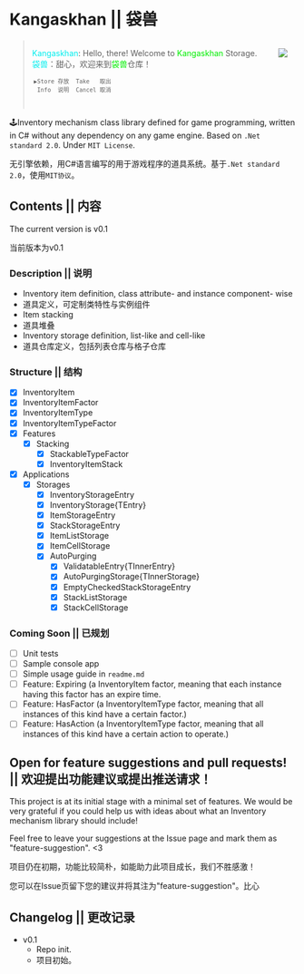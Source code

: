 # Kangaskhan || 袋兽 #

<blockquote style="min-width:240px;padding:14px">
    <img align="right" src="https://archives.bulbagarden.net/media/upload/d/d5/Spr_5b_115.png" />
    <span style="color:#00EEEE;">Kangaskhan</span>: Hello, there! Welcome to <span style="color:#00EE00;">Kangaskhan</span> Storage.
    <br/>
    <span style="color:#00EEEE;">袋兽</span>：甜心，欢迎来到<span style="color:#00EE00;">袋兽</span>仓库！
    <div style="indent:39px;">
        <pre style="width:14em;padding:3px;font-size:10px;">▶Store 存放&emsp;&emsp;Take   取出<br/>&emsp;Info  说明&emsp;&emsp;Cancel 取消</pre>
    </div>
</blockquote>

🕹Inventory mechanism class library defined for game programming, written in C# without any dependency on any game engine. Based on `.Net standard 2.0`. Under `MIT License`.

无引擎依赖，用C#语言编写的用于游戏程序的道具系统。基于`.Net standard 2.0`，使用`MIT协议`。

## Contents || 内容 ##

The current version is v0.1

当前版本为v0.1

### Description || 说明 ###

- Inventory item definition, class attribute- and instance component- wise
- 道具定义，可定制类特性与实例组件
- Item stacking
- 道具堆叠
- Inventory storage definition, list-like and cell-like
- 道具仓库定义，包括列表仓库与格子仓库

### Structure || 结构 ###

- [x] InventoryItem
- [x] InventoryItemFactor
- [x] InventoryItemType
- [x] InventoryItemTypeFactor
- [x] Features
    - [x] Stacking
        - [x] StackableTypeFactor
        - [x] InventoryItemStack
- [x] Applications
    - [x] Storages
        - [x] InventoryStorageEntry
        - [x] InventoryStorage{TEntry}
        - [x] ItemStorageEntry
        - [x] StackStorageEntry
        - [x] ItemListStorage
        - [x] ItemCellStorage
        - [x] AutoPurging
            - [x] ValidatableEntry{TInnerEntry}
            - [x] AutoPurgingStorage{TInnerStorage}
            - [x] EmptyCheckedStackStorageEntry
            - [x] StackListStorage
            - [x] StackCellStorage

### Coming Soon || 已规划 ###

- [ ] Unit tests
- [ ] Sample console app
- [ ] Simple usage guide in `readme.md`
- [ ] Feature: Expiring (a InventoryItem factor, meaning that each instance having this factor has an expire time.
- [ ] Feature: HasFactor (a InventoryItemType factor, meaning that all instances of this kind have a certain factor.)
- [ ] Feature: HasAction (a InventoryItemType factor, meaning that all instances of this kind have a certain action to operate.)

## Open for feature suggestions and pull requests! || 欢迎提出功能建议或提出推送请求！ ##

This project is at its initial stage with a minimal set of features. We would be very grateful if you could help us with ideas about what an Inventory mechanism library should include!

Feel free to leave your suggestions at the Issue page and mark them as "feature-suggestion". <3

项目仍在初期，功能比较简朴，如能助力此项目成长，我们不胜感激！

您可以在Issue页留下您的建议并将其注为"feature-suggestion"。比心

## Changelog || 更改记录 ##

- v0.1
    - Repo init.
    - 项目初始。